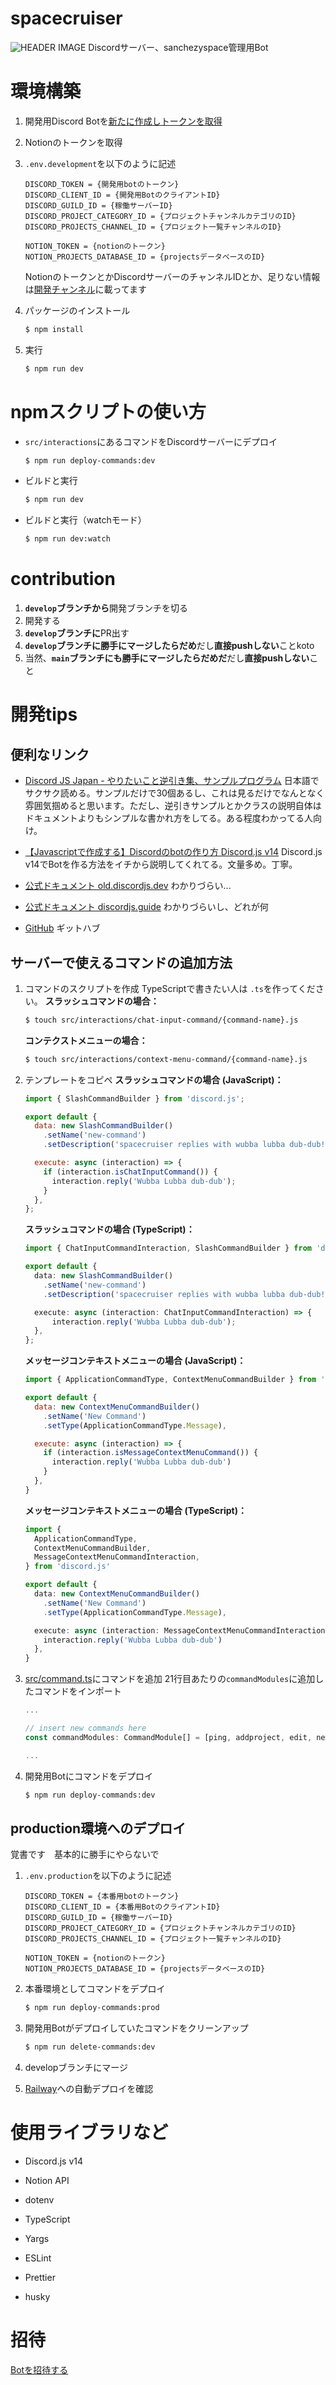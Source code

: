 # spacecruiser
![HEADER IMAGE](https://static.wikia.nocookie.net/rickandmorty/images/1/17/Ricks_ship.PNG/revision/latest?cb=20160108071357)
Discordサーバー、sanchezyspace管理用Bot

# 環境構築
1. 開発用Discord Botを[新たに作成しトークンを取得](https://www.geeklibrary.jp/counter-attack/discord-js-bot/?nab=0)
2. Notionのトークンを取得
3. `.env.development`を以下のように記述
    ```
    DISCORD_TOKEN = {開発用botのトークン}
    DISCORD_CLIENT_ID = {開発用BotのクライアントID}
    DISCORD_GUILD_ID = {稼働サーバーID}
    DISCORD_PROJECT_CATEGORY_ID = {プロジェクトチャンネルカテゴリのID}
    DISCORD_PROJECTS_CHANNEL_ID = {プロジェクト一覧チャンネルのID}

    NOTION_TOKEN = {notionのトークン}
    NOTION_PROJECTS_DATABASE_ID = {projectsデータベースのID}
    ```
    NotionのトークンとかDiscordサーバーのチャンネルIDとか、足りない情報は[開発チャンネル](https://discord.com/channels/1111117517281312827/1114946016681152663/1123150198907093105)に載ってます

4. パッケージのインストール
    ```sh
    $ npm install
    ```

5. 実行
    ```sh
    $ npm run dev
    ```

# npmスクリプトの使い方
- `src/interactions`にあるコマンドをDiscordサーバーにデプロイ
  ```sh
  $ npm run deploy-commands:dev 
  ```
- ビルドと実行
  ```sh
  $ npm run dev
  ```
- ビルドと実行（watchモード）
  ```sh
  $ npm run dev:watch
  ```

# contribution
1. **`develop`ブランチから**開発ブランチを切る
2. 開発する
3. **`develop`ブランチに**PR出す
4. **`develop`**ブランチに**勝手にマージしたらだめ**だし**直接pushしない**ことkoto
5. 当然、**`main`**ブランチにも**勝手にマージしたらだめだ**だし**直接pushしない**こと

# 開発tips

## 便利なリンク
- [Discord JS Japan - やりたいこと逆引き集、サンプルプログラム](https://scrapbox.io/discordjs-japan/%E3%82%84%E3%82%8A%E3%81%9F%E3%81%84%E3%81%93%E3%81%A8%E9%80%86%E5%BC%95%E3%81%8D%E9%9B%86)
  日本語でサクサク読める。サンプルだけで30個あるし、これは見るだけでなんとなく雰囲気掴めると思います。ただし、逆引きサンプルとかクラスの説明自体はドキュメントよりもシンプルな書かれ方をしてる。ある程度わかってる人向け。
- [【Javascriptで作成する】Discordのbotの作り方 Discord.js v14](https://www.geeklibrary.jp/counter-attack/discord-js-bot/?nab=0)
  Discord.js v14でBotを作る方法をイチから説明してくれてる。文量多め。丁寧。

- [公式ドキュメント old.discordjs.dev](https://old.discordjs.dev/#/docs/discord.js/main/general/welcome)
  わかりづらい...
- [公式ドキュメント discordjs.guide](https://discordjs.guide/)
  わかりづらいし、どれが何
- [GitHub](https://github.com/discordjs/discord.js)
  ギットハブ

## サーバーで使えるコマンドの追加方法
1. コマンドのスクリプトを作成
    TypeScriptで書きたい人は `.ts`を作ってください。
    **スラッシュコマンドの場合：**
    ```sh
    $ touch src/interactions/chat-input-command/{command-name}.js
    ```
    **コンテクストメニューの場合：**
    ```sh
    $ touch src/interactions/context-menu-command/{command-name}.js
    ```
2. テンプレートをコピペ
   **スラッシュコマンドの場合 (JavaScript)：**
    ```javascript
    import { SlashCommandBuilder } from 'discord.js';

    export default {
      data: new SlashCommandBuilder()
        .setName('new-command')
        .setDescription('spacecruiser replies with wubba lubba dub-dub!'),

      execute: async (interaction) => {
        if (interaction.isChatInputCommand()) {
          interaction.reply('Wubba Lubba dub-dub');
        }
      },
    };
    ```

   **スラッシュコマンドの場合 (TypeScript)：**
    ```typescript
    import { ChatInputCommandInteraction, SlashCommandBuilder } from 'discord.js';

    export default {
      data: new SlashCommandBuilder()
        .setName('new-command')
        .setDescription('spacecruiser replies with wubba lubba dub-dub!'),

      execute: async (interaction: ChatInputCommandInteraction) => {
          interaction.reply('Wubba Lubba dub-dub');
      },
    };
    ```

    **メッセージコンテキストメニューの場合 (JavaScript)：**
    ```javascript
    import { ApplicationCommandType, ContextMenuCommandBuilder } from 'discord.js'

    export default {
      data: new ContextMenuCommandBuilder()
        .setName('New Command')
        .setType(ApplicationCommandType.Message),

      execute: async (interaction) => {
        if (interaction.isMessageContextMenuCommand()) {
          interaction.reply('Wubba Lubba dub-dub')
        }
      },
    }
    ```

    **メッセージコンテキストメニューの場合 (TypeScript)：**
    ```typescript
    import {
      ApplicationCommandType,
      ContextMenuCommandBuilder,
      MessageContextMenuCommandInteraction,
    } from 'discord.js'

    export default {
      data: new ContextMenuCommandBuilder()
        .setName('New Command')
        .setType(ApplicationCommandType.Message),

      execute: async (interaction: MessageContextMenuCommandInteraction) => {
        interaction.reply('Wubba Lubba dub-dub')
      },
    }
    ```
3. [src/command.ts](src/command.ts)にコマンドを追加
    21行目あたりの`commandModules`に追加したコマンドをインポート
    ```typescript
    ...

    // insert new commands here
    const commandModules: CommandModule[] = [ping, addproject, edit, newCommand]
    
    ...
    ```
4. 開発用Botにコマンドをデプロイ
    ```sh
    $ npm run deploy-commands:dev
    ```

## production環境へのデプロイ

覚書です　基本的に勝手にやらないで
1. `.env.production`を以下のように記述
    ```
    DISCORD_TOKEN = {本番用botのトークン}
    DISCORD_CLIENT_ID = {本番用BotのクライアントID}
    DISCORD_GUILD_ID = {稼働サーバーID}
    DISCORD_PROJECT_CATEGORY_ID = {プロジェクトチャンネルカテゴリのID}
    DISCORD_PROJECTS_CHANNEL_ID = {プロジェクト一覧チャンネルのID}

    NOTION_TOKEN = {notionのトークン}
    NOTION_PROJECTS_DATABASE_ID = {projectsデータベースのID}
    ```

2. 本番環境としてコマンドをデプロイ
    ```sh
    $ npm run deploy-commands:prod
    ```
3. 開発用Botがデプロイしていたコマンドをクリーンアップ
    ```sh
    $ npm run delete-commands:dev
    ```
4. developブランチにマージ
5. [Railway](https://railway.app/project/3a862890-c117-4016-b1ff-688753a9f711/service/49ebe294-7b32-4a4e-b577-3a5d8b98ee3f)への自動デプロイを確認
   

# 使用ライブラリなど
- Discord.js v14
- Notion API
- dotenv
- TypeScript
- Yargs

- ESLint
- Prettier
- husky
# 招待
[Botを招待する](https://discord.com/api/oauth2/authorize?client_id=1116186393392193627&permissions=8&scope=bot)
